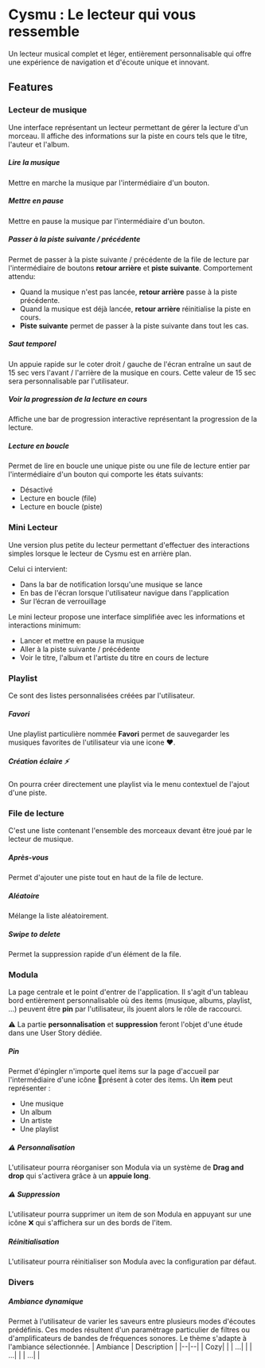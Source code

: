 # Cysmu : Le lecteur qui vous ressemble

Un lecteur musical complet et léger, entièrement personnalisable qui offre une expérience de navigation et d'écoute unique et innovant.

## Features
### Lecteur de musique
Une interface représentant un lecteur permettant de gérer la lecture d'un morceau. Il affiche des informations sur la piste en cours tels que le titre, l'auteur et l'album.

 ##### Lire la musique
Mettre en marche la musique par l'intermédiaire d'un bouton.
 ##### Mettre en pause
Mettre en pause la musique par l'intermédiaire d'un bouton. 
 ##### Passer à la piste suivante / précédente
 Permet de passer à la piste suivante / précédente de la file de lecture par l'intermédiaire de boutons **retour arrière** et **piste suivante**.
 Comportement attendu:
 - Quand la musique n'est pas lancée, **retour arrière** passe à la piste précédente.
 - Quand la musique est déjà lancée, **retour arrière** réinitialise la piste en cours.
 - **Piste suivante** permet de passer à la piste suivante dans tout les cas.
 
 ##### Saut temporel 
 Un appuie rapide sur le coter droit / gauche de l'écran entraîne un saut de 15 sec vers l'avant / l'arrière de la musique en cours.
 Cette valeur de 15 sec sera personnalisable par l'utilisateur.
 
 ##### Voir la progression de la lecture en cours
 Affiche une bar de progression interactive représentant la progression de la lecture.
  
 ##### Lecture en boucle
Permet de lire en boucle une unique piste ou une file de lecture entier par l'intermédiaire d'un bouton qui comporte les états suivants:
- Désactivé
- Lecture en boucle (file)
- Lecture en boucle (piste)

### Mini Lecteur
Une version plus petite du lecteur permettant d'effectuer des interactions simples lorsque le lecteur de Cysmu est en arrière plan.

Celui ci intervient:
- Dans la bar de notification lorsqu'une musique se lance
- En bas de l'écran lorsque l'utilisateur navigue dans l'application 
- Sur l’écran de verrouillage

Le mini lecteur propose une interface simplifiée avec les informations et interactions minimum:
- Lancer et mettre en pause la musique
- Aller à la piste suivante / précédente
- Voir le titre, l'album et l'artiste du titre en cours de lecture

### Playlist
Ce sont des listes personnalisées créées par l'utilisateur.

##### Favori
Une playlist particulière nommée **Favori** permet de sauvegarder les musiques favorites de l'utilisateur via une icone ❤.

##### Création éclaire :zap:
On pourra créer directement une playlist via le menu contextuel de l'ajout d'une piste.

### File de lecture
C'est une liste contenant l'ensemble des morceaux devant être joué par le lecteur de musique.

##### Après-vous
Permet d'ajouter une piste tout en haut de la file de lecture.

##### Aléatoire
Mélange la liste aléatoirement.

##### Swipe to delete
Permet la suppression rapide d'un élément de la file.

### Modula
La page centrale et le point d'entrer de l'application.
Il s'agit d'un tableau bord entièrement personnalisable où des items (musique, albums, playlist, ...) peuvent être **pin** par l'utilisateur, ils jouent alors le rôle de raccourci.

:warning: La partie **personnalisation** et **suppression** feront l'objet d'une étude dans une User Story dédiée.

##### Pin
Permet d'épingler n'importe quel items sur la page d'accueil par l'intermédiaire d'une icône 📌présent à coter des items.
Un **item** peut représenter :
- Une musique
- Un album
- Un artiste
- Une playlist
 
##### :warning: Personnalisation 
L'utilisateur pourra réorganiser son Modula via un système de **Drag and drop** qui s'activera grâce à un **appuie long**. 

##### :warning: Suppression 
L'utilisateur pourra supprimer un item de son Modula en appuyant sur une icône :x: qui s'affichera sur un des bords de l'item.

##### Réinitialisation
L'utilisateur pourra réinitialiser son Modula avec la configuration par défaut.

### Divers

##### Ambiance dynamique 
Permet à l'utilisateur de varier les saveurs entre plusieurs modes d'écoutes prédéfinis.
Ces modes résultent d'un paramétrage particulier de filtres ou d'amplificateurs de bandes de fréquences sonores.
Le thème s'adapte à l'ambiance sélectionnée. 
| Ambiance | Description |
|--|--|
| Cozy|  |
| ...|  |
| ...|  |
| ...|  |

